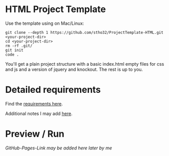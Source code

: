 # HTML Project Template

Use the template using on Mac/Linux:

```
git clone --depth 1 https://github.com/stho32/ProjectTemplate-HTML.git <your-project-dir>
cd <your-project-dir>
rm -rf .git/
git init
code .
```

You'll get a plain project structure with a basic index.html
empty files for css and js and a version of jquery and knockout.
The rest is up to you.

# Detailed requirements

Find the [requirements here](Documentation/requirements.md).

Additional notes I may add [here](Documentation/notes.md).

# Preview / Run 

*GitHub-Pages-Link may be added here later by me*
